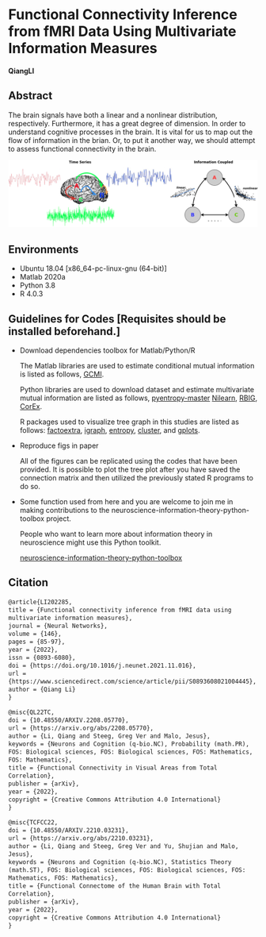 # **Functional Connectivity Inference from fMRI Data Using Multivariate Information Measures**

#### QiangLI

## Abstract

The brain signals have both a linear and a nonlinear distribution,
respectively. Furthermore, it has a great degree of dimension. In order
to understand cognitive processes in the brain. It is vital for us to
map out the flow of information in the brian. Or, to put it another way,
we should attempt to assess functional connectivity in the brain.

![](models.png)

## Environments

  - Ubuntu 18.04 [x86_64-pc-linux-gnu (64-bit)]
  - Matlab 2020a
  - Python 3.8
  - R 4.0.3

## Guidelines for Codes [Requisites should be installed beforehand.]

  - Download dependencies toolbox for Matlab/Python/R
    
    The Matlab libraries are used to estimate conditional mutual
    information is listed as follows,
    [GCMI](https://github.com/robince/gcmi/blob/master/matlab/).
    
    Python libraries are used to download dataset and estimate
    multivariate mutual information are listed as follows,
    [pyentropy-master](http://code.google.com/p/pyentropy)
    [Nilearn](https://nilearn.github.io/),
    [RBIG](https://isp.uv.es/RBIG4IT.htm),
    [CorEx](https://github.com/gregversteeg/CorEx).
    
    R packages used to visualize tree graph in this studies are listed
    as follows:
    [factoextra](https://cran.r-project.org/web/packages/factoextra/index.html),
    [igraph](https://igraph.org/r/),
    [entropy](http://www.strimmerlab.org/software/entropy/),
    [cluster](https://svn.r-project.org/R-packages/trunk/cluster/), and
    [gplots](https://cran.r-project.org/web/packages/gplots/index.html).

  - Reproduce figs in paper
    
    All of the figures can be replicated using the codes that have been provided. It is possible to plot the tree plot after you have saved the connection matrix and then utilized the previously stated R programs to do so.
    
  - Some function used from here and you are welcome to join me in making contributions to the     neuroscience-information-theory-python-toolbox project.
  
    People who want to learn more about information theory in neuroscience might use this Python toolkit.
    
    [neuroscience-information-theory-python-toolbox](https://bitbucket.org/qiangliuv/neuroscience-information-theory-python-toolbox/src/main/)

## Citation


```
@article{LI202285,
title = {Functional connectivity inference from fMRI data using multivariate information measures},
journal = {Neural Networks},
volume = {146},
pages = {85-97},
year = {2022},
issn = {0893-6080},
doi = {https://doi.org/10.1016/j.neunet.2021.11.016},
url = {https://www.sciencedirect.com/science/article/pii/S0893608021004445},
author = {Qiang Li}
}
```


```
@misc{QL22TC,
doi = {10.48550/ARXIV.2208.05770},
url = {https://arxiv.org/abs/2208.05770},
author = {Li, Qiang and Steeg, Greg Ver and Malo, Jesus},
keywords = {Neurons and Cognition (q-bio.NC), Probability (math.PR), FOS: Biological sciences, FOS: Biological sciences, FOS: Mathematics,    FOS: Mathematics},
title = {Functional Connectivity in Visual Areas from Total Correlation},
publisher = {arXiv},
year = {2022},
copyright = {Creative Commons Attribution 4.0 International}
}
```


```
@misc{TCFCC22,
doi = {10.48550/ARXIV.2210.03231}, 
url = {https://arxiv.org/abs/2210.03231},
author = {Li, Qiang and Steeg, Greg Ver and Yu, Shujian and Malo, Jesus},
keywords = {Neurons and Cognition (q-bio.NC), Statistics Theory (math.ST), FOS: Biological sciences, FOS: Biological sciences, FOS: Mathematics, FOS: Mathematics},
title = {Functional Connectome of the Human Brain with Total Correlation},
publisher = {arXiv},
year = {2022},
copyright = {Creative Commons Attribution 4.0 International}
}
```

